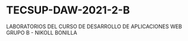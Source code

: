 # TECSUP-DAW-2021-2-B
LABORATORIOS DEL CURSO DE DESARROLLO DE APLICACIONES WEB GRUPO B - NIKOLL BONILLA
